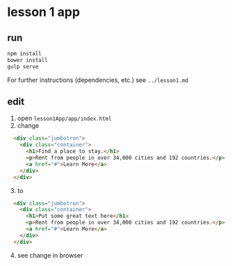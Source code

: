 # lesson 1 app

## run
```sh
npm install
bower install
gulp serve
```
For further instructions (dependencies, etc.) see `../lesson1.md`

## edit

1. open `lesson1App/app/index.html`
2. change
```html
  <div class="jumbotron">
    <div class="container">
      <h1>Find a place to stay.</h1>
      <p>Rent from people in over 34,000 cities and 192 countries.</p>
      <a href="#">Learn More</a>
    </div>
  </div>
```
3. to
```html
  <div class="jumbotron">
    <div class="container">
      <h1>Put some great text here</h1>
      <p>Rent from people in over 34,000 cities and 192 countries.</p>
      <a href="#">Learn More</a>
    </div>
  </div>
```
4. see change in browser
